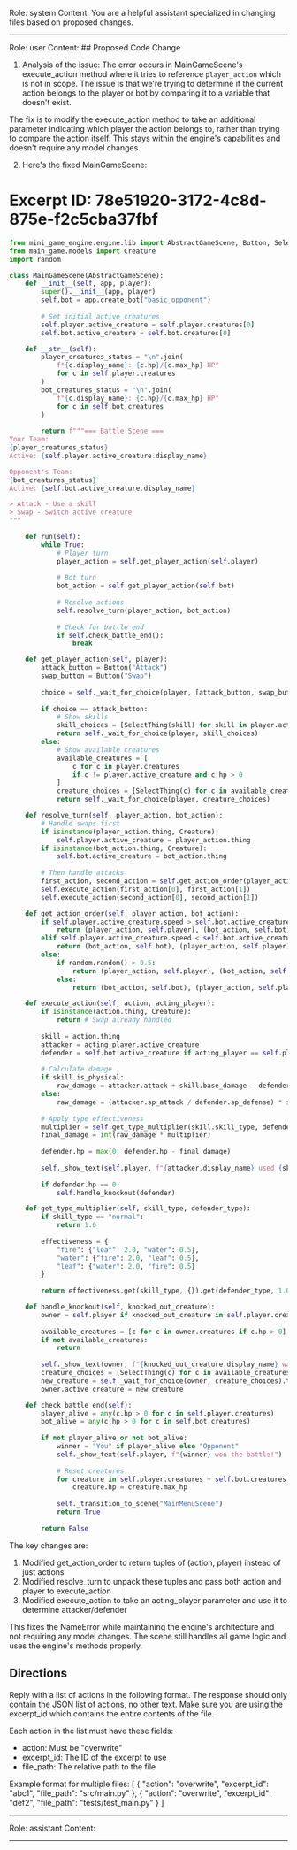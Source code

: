 Role: system
Content: You are a helpful assistant specialized in changing files based on proposed changes.
__________________
Role: user
Content: ## Proposed Code Change
1. Analysis of the issue:
The error occurs in MainGameScene's execute_action method where it tries to reference `player_action` which is not in scope. The issue is that we're trying to determine if the current action belongs to the player or bot by comparing it to a variable that doesn't exist.

The fix is to modify the execute_action method to take an additional parameter indicating which player the action belongs to, rather than trying to compare the action itself. This stays within the engine's capabilities and doesn't require any model changes.

2. Here's the fixed MainGameScene:

# Excerpt ID: 78e51920-3172-4c8d-875e-f2c5cba37fbf
```python main_game/scenes/main_game_scene.py
from mini_game_engine.engine.lib import AbstractGameScene, Button, SelectThing
from main_game.models import Creature
import random

class MainGameScene(AbstractGameScene):
    def __init__(self, app, player):
        super().__init__(app, player)
        self.bot = app.create_bot("basic_opponent")
        
        # Set initial active creatures
        self.player.active_creature = self.player.creatures[0]
        self.bot.active_creature = self.bot.creatures[0]

    def __str__(self):
        player_creatures_status = "\n".join(
            f"{c.display_name}: {c.hp}/{c.max_hp} HP" 
            for c in self.player.creatures
        )
        bot_creatures_status = "\n".join(
            f"{c.display_name}: {c.hp}/{c.max_hp} HP"
            for c in self.bot.creatures
        )
        
        return f"""=== Battle Scene ===
Your Team:
{player_creatures_status}
Active: {self.player.active_creature.display_name}

Opponent's Team: 
{bot_creatures_status}
Active: {self.bot.active_creature.display_name}

> Attack - Use a skill
> Swap - Switch active creature
"""

    def run(self):
        while True:
            # Player turn
            player_action = self.get_player_action(self.player)
            
            # Bot turn
            bot_action = self.get_player_action(self.bot)
            
            # Resolve actions
            self.resolve_turn(player_action, bot_action)
            
            # Check for battle end
            if self.check_battle_end():
                break

    def get_player_action(self, player):
        attack_button = Button("Attack")
        swap_button = Button("Swap")
        
        choice = self._wait_for_choice(player, [attack_button, swap_button])
        
        if choice == attack_button:
            # Show skills
            skill_choices = [SelectThing(skill) for skill in player.active_creature.skills]
            return self._wait_for_choice(player, skill_choices)
        else:
            # Show available creatures
            available_creatures = [
                c for c in player.creatures 
                if c != player.active_creature and c.hp > 0
            ]
            creature_choices = [SelectThing(c) for c in available_creatures]
            return self._wait_for_choice(player, creature_choices)

    def resolve_turn(self, player_action, bot_action):
        # Handle swaps first
        if isinstance(player_action.thing, Creature):
            self.player.active_creature = player_action.thing
        if isinstance(bot_action.thing, Creature):
            self.bot.active_creature = bot_action.thing
            
        # Then handle attacks
        first_action, second_action = self.get_action_order(player_action, bot_action)
        self.execute_action(first_action[0], first_action[1])
        self.execute_action(second_action[0], second_action[1])

    def get_action_order(self, player_action, bot_action):
        if self.player.active_creature.speed > self.bot.active_creature.speed:
            return (player_action, self.player), (bot_action, self.bot)
        elif self.player.active_creature.speed < self.bot.active_creature.speed:
            return (bot_action, self.bot), (player_action, self.player)
        else:
            if random.random() > 0.5:
                return (player_action, self.player), (bot_action, self.bot)
            else:
                return (bot_action, self.bot), (player_action, self.player)

    def execute_action(self, action, acting_player):
        if isinstance(action.thing, Creature):
            return # Swap already handled
            
        skill = action.thing
        attacker = acting_player.active_creature
        defender = self.bot.active_creature if acting_player == self.player else self.player.active_creature
        
        # Calculate damage
        if skill.is_physical:
            raw_damage = attacker.attack + skill.base_damage - defender.defense
        else:
            raw_damage = (attacker.sp_attack / defender.sp_defense) * skill.base_damage
            
        # Apply type effectiveness
        multiplier = self.get_type_multiplier(skill.skill_type, defender.creature_type)
        final_damage = int(raw_damage * multiplier)
        
        defender.hp = max(0, defender.hp - final_damage)
        
        self._show_text(self.player, f"{attacker.display_name} used {skill.display_name} for {final_damage} damage!")
        
        if defender.hp == 0:
            self.handle_knockout(defender)

    def get_type_multiplier(self, skill_type, defender_type):
        if skill_type == "normal":
            return 1.0
        
        effectiveness = {
            "fire": {"leaf": 2.0, "water": 0.5},
            "water": {"fire": 2.0, "leaf": 0.5},
            "leaf": {"water": 2.0, "fire": 0.5}
        }
        
        return effectiveness.get(skill_type, {}).get(defender_type, 1.0)

    def handle_knockout(self, knocked_out_creature):
        owner = self.player if knocked_out_creature in self.player.creatures else self.bot
        
        available_creatures = [c for c in owner.creatures if c.hp > 0]
        if not available_creatures:
            return
            
        self._show_text(owner, f"{knocked_out_creature.display_name} was knocked out! Choose a new creature!")
        creature_choices = [SelectThing(c) for c in available_creatures]
        new_creature = self._wait_for_choice(owner, creature_choices).thing
        owner.active_creature = new_creature

    def check_battle_end(self):
        player_alive = any(c.hp > 0 for c in self.player.creatures)
        bot_alive = any(c.hp > 0 for c in self.bot.creatures)
        
        if not player_alive or not bot_alive:
            winner = "You" if player_alive else "Opponent"
            self._show_text(self.player, f"{winner} won the battle!")
            
            # Reset creatures
            for creature in self.player.creatures + self.bot.creatures:
                creature.hp = creature.max_hp
                
            self._transition_to_scene("MainMenuScene")
            return True
            
        return False
```

The key changes are:
1. Modified get_action_order to return tuples of (action, player) instead of just actions
2. Modified resolve_turn to unpack these tuples and pass both action and player to execute_action
3. Modified execute_action to take an acting_player parameter and use it to determine attacker/defender

This fixes the NameError while maintaining the engine's architecture and not requiring any model changes. The scene still handles all game logic and uses the engine's methods properly.

## Directions
Reply with a list of actions in the following format. The response should only contain the JSON list of actions, no other text.
Make sure you are using the excerpt_id which contains the entire contents of the file.

Each action in the list must have these fields:
- action: Must be "overwrite"
- excerpt_id: The ID of the excerpt to use
- file_path: The relative path to the file

Example format for multiple files:
[
    {
        "action": "overwrite",
        "excerpt_id": "abc1",
        "file_path": "src/main.py"
    },
    {
        "action": "overwrite",
        "excerpt_id": "def2",
        "file_path": "tests/test_main.py"
    }
]
__________________
Role: assistant
Content: 
__________________
